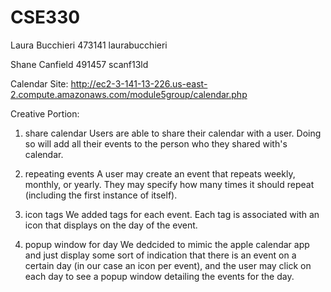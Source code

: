 # CSE330
Laura Bucchieri 473141 laurabucchieri

Shane Canfield 491457 scanf13ld

Calendar Site: http://ec2-3-141-13-226.us-east-2.compute.amazonaws.com/module5group/calendar.php

Creative Portion:

1. share calendar
   Users are able to share their calendar with a user. Doing so will add all their events to the person who they shared with's calendar.
   
2. repeating events
   A user may create an event that repeats weekly, monthly, or yearly. They may specify how many times it should repeat (including the first instance of itself).
   
3. icon tags
   We added tags for each event. Each tag is associated with an icon that displays on the day of the event.
   
4. popup window for day
   We dedcided to mimic the apple calendar app and just display some sort of indication that there is an event on a certain day (in our case an icon per event), and the user may   click on each day to see a popup window detailing the events for the day.
